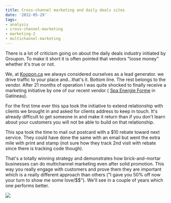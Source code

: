 ```yaml
---
title: Cross-channel marketing and daily deals sites
date: '2012-05-29'
tags:
- analysis
- cross-channel-marketing
- marketing-2
- multichannel-marketing
---
```


There is a lot of criticism going on about the daily deals industry initiated by Groupon. To make it short it is often pointed that vendors "loose money" whether it's true or not.

We, at 
[Koopon.ca](http://koopon.ca/) we always considered ourselves as a lead generator. we drive traffic to your place and...that's it. Bottom line. The rest belongs to the vendor. After 21 months of operation I was quite shocked to finally receive a marketing initiative by one of our recent vendor (
[Spa Energie Forme](http://www.spaenergieforme.com/) in Gatineau).

For the first time ever this spa took the initiative to extend relationship with clients we brought in and asked for clients address to keep in touch. It's already difficult to get someone in and make it return than if you don't learn about your customers you will not be able to build on that relationship.

This spa took the time to mail out postcard with a $10 rebate toward next service. They could have done the same with an email but went the extra mile with print and stamp (not sure how they track 2nd visit with rebate since there is tracking code though).

That's a totally winning strategy and demonstrates how brick-and-mortar businesses can do multichannel marketing even after solid promotion. This way you really engage with customers and prove them they are important which is a really different approach than others ("I gave you 50% off now your turn to show me some love/$$"). We'll see in a couple of years which one performs better.


[![](http://blog.yafoy.com/wp-content/uploads/coupon_rabais.jpg)](http://blog.yafoy.com/2012/05/cross-channel-marketing-daily-deals-sites/coupon_rabais/)
